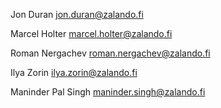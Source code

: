 Jon Duran <jon.duran@zalando.fi>

Marcel Holter <marcel.holter@zalando.fi>

Roman Nergachev <roman.nergachev@zalando.fi>

Ilya Zorin <ilya.zorin@zalando.fi>

Maninder Pal Singh <maninder.singh@zalando.fi>

